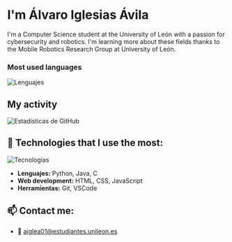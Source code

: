 # I'm Álvaro Iglesias Ávila

I'm a Computer Science student at the University of León with a passion for cybersecurity and robotics. I'm learning more about these fields thanks to the Mobile Robotics Research Group at University of León.


### Most used languages

![Lenguajes](https://github-readme-stats.vercel.app/api/top-langs/?username=aiglea01&layout=compact&theme=radical)

## My activity
![Estadísticas de GitHub](https://github-readme-stats.vercel.app/api?username=aiglea01&show_icons=true&theme=radical)

## 🔧 Technologies that I use the most:

![Tecnologías](https://skillicons.dev/icons?i=python,java,git,vscode,c,html,css,js)

- **Lenguajes:** Python, Java, C
- **Web development:** HTML, CSS, JavaScript
- **Herramientas:** Git, VSCode


## 📫 Contact me:

- 📧 [aiglea01@estudiantes.unileon.es](mailto:aiglea01@estudiantes.unileon.es)

